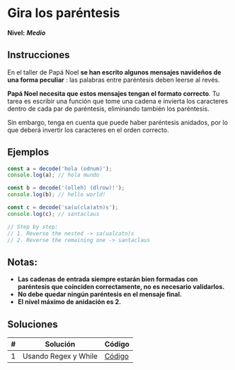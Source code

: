 # Gira los paréntesis

**Nivel:** **_Medio_**

## Instrucciones

En el taller de Papá Noel **se han escrito algunos mensajes navideños de una forma peculiar** : las palabras entre paréntesis deben leerse al revés.

**Papá Noel necesita que estos mensajes tengan el formato correcto**. Tu tarea es escribir una función que tome una cadena e invierta los caracteres dentro de cada par de paréntesis, eliminando también los paréntesis.

Sin embargo, tenga en cuenta que puede haber paréntesis anidados, por lo que deberá invertir los caracteres en el orden correcto.

## Ejemplos

```js
const a = decode('hola (odnum)');
console.log(a); // hola mundo

const b = decode('(olleh) (dlrow)!');
console.log(b); // hello world!

const c = decode('sa(u(cla)atn)s');
console.log(c); // santaclaus

// Step by step:
// 1. Reverse the nested -> sa(ualcatn)s
// 2. Reverse the remaining one -> santaclaus
```

## Notas:

- **Las cadenas de entrada siempre estarán bien formadas con paréntesis que coinciden correctamente, no es necesario validarlos.**
- **No debe quedar ningún paréntesis en el mensaje final.**
- **El nivel máximo de anidación es 2.**

## Soluciones

| #   | Solución             | Código                    |
| --- | -------------------- | ------------------------- |
| 1   | Usando Regex y While | [Código](./solution01.js) |
